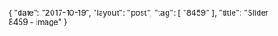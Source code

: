 {
   "date": "2017-10-19",
   "layout": "post",
   "tag": [
      "8459"
   ],
   "title": "Slider 8459 - image"
}

